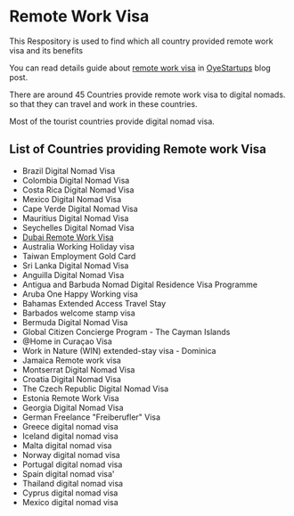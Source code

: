 # Remote Work Visa

This Respository is used to find which all country provided remote work visa and its benefits

You can read details guide about [remote work visa](https://oyestartups.com/blogs/remote-work-visa-digital-nomads) in [OyeStartups](https://oyestartups.com/blogs) blog post.

There are around 45 Countries provide remote work visa to digital nomads. so that they can travel and work in these countries.

Most of the tourist countries provide digital nomad visa.

 ## List of Countries providing Remote work Visa ##

 * Brazil Digital Nomad Visa
 * Colombia Digital Nomad Visa
 * Costa Rica Digital Nomad Visa
 * Mexico Digital Nomad Visa
 * Cape Verde Digital Nomad Visa
 * Mauritius Digital Nomad Visa
 * Seychelles Digital Nomad Visa
 * [Dubai Remote Work Visa](https://github.com/binumathew/remote-work-visa/blob/main/dubai-remote-work-visa.md)
 * Australia Working Holiday visa
 * Taiwan Employment Gold Card
 * Sri Lanka Digital Nomad Visa
 * Anguilla Digital Nomad Visa
 * Antigua and Barbuda Nomad Digital Residence Visa Programme
 * Aruba One Happy Working visa
 * Bahamas Extended Access Travel Stay
 * Barbados welcome stamp visa
 * Bermuda Digital Nomad Visa
 * Global Citizen Concierge Program - The Cayman Islands
 * @Home in Curaçao Visa
 * Work in Nature (WIN) extended-stay visa - Dominica
 * Jamaica Remote work visa
 * Montserrat Digital Nomad Visa
 * Croatia Digital Nomad Visa
 * The Czech Republic Digital Nomad Visa
 * Estonia Remote Work Visa
 * Georgia Digital Nomad Visa
 * German Freelance "Freiberufler" Visa
 * Greece digital nomad visa
 * Iceland digital nomad visa
 * Malta digital nomad visa
 * Norway digital nomad visa
 * Portugal digital nomad visa
 * Spain digital nomad visa'
 * Thailand digital nomad visa
 * Cyprus digital nomad visa
 * Mexico digital nomad visa
